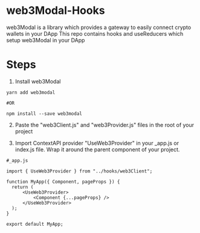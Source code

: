 # web3Modal-Hooks

web3Modal is a library which provides a gateway to easily connect crypto wallets in your DApp
This repo contains hooks and useReducers which setup web3Modal in your DApp

# Steps

1. Install web3Modal

````
yarn add web3modal

#OR

npm install --save web3modal
````

2. Paste the "web3Client.js" and "web3Provider.js" files in the root of your project

3. Import ContextAPI provider "UseWeb3Provider" in your _app.js or index.js file. Wrap it around the parent component of your project.
````
#_app.js

import { UseWeb3Provider } from "../hooks/web3Client";

function MyApp({ Component, pageProps }) {
  return (
      <UseWeb3Provider>
          <Component {...pageProps} />
      </UseWeb3Provider>
  );
}

export default MyApp;
````

